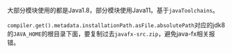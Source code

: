 大部分模块使用的都是Java1.8，部分模块使用Java11。基于`javaToolchains`。

`compiler.get().metadata.installationPath.asFile.absolutePath`对应的jdk8的`JAVA_HOME`的根目录下面，要复制过去`javafx-src.zip`，避免java-fx相关报错。